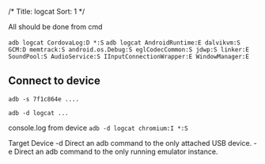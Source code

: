 /*
Title: logcat
Sort: 1
*/

All should be done from cmd

`adb logcat CordovaLog:D *:S`
`adb logcat AndroidRuntime:E dalvikvm:S GCM:D memtrack:S android.os.Debug:S eglCodecCommon:S jdwp:S linker:E SoundPool:S AudioService:S IInputConnectionWrapper:E WindowManager:E`

Connect to device
------------------
`adb -s 7f1c864e ....`

`adb -d logcat ...`



console.log from device
`adb -d logcat chromium:I *:S`

Target Device
-d Direct an adb command to the only attached USB device.
-e Direct an adb command to the only running emulator instance.
